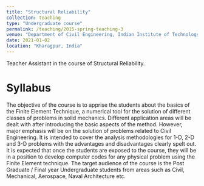 ```yaml
---
title: "Structural Reliability"
collection: teaching
type: "Undergraduate course"
permalink: /teaching/2015-spring-teaching-3
venue: "Department of Civil Engineering, Indian Institute of Technology Kharagpur"
date: 2021-01-02
location: "Kharagpur, India"
---
```


Teacher Assistant in the course of Structural Reliability.

Syllabus
======

The objective of the course is to apprise the students about the basics of the Finite Element Technique, a numerical tool for the solution of different classes of problems in solid
mechanics. Different application areas will be dealt with after introducing the basic aspects of the method. However, major emphasis will be on the solution of problems related to Civil Engineering. It is intended to cover the analysis methodologies for 1-D, 2-D and 3-D problems with the advantages and disadvantages clearly spelt out. It is expected that once the students are exposed to the course, they will be in a position to develop computer codes for any physical problem using the Finite Element technique. The target audience of the course is the Post Graduate / Final year Undergraduate students from areas such as Civil, Mechanical, Aerospace, Naval Architecture etc.



